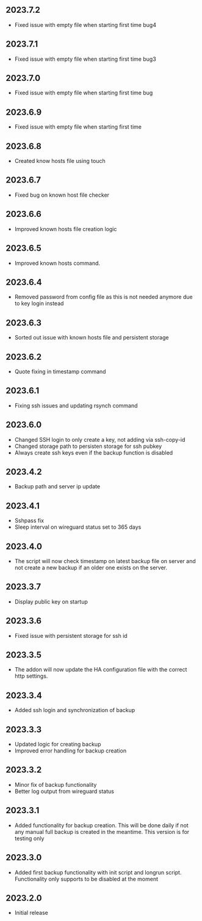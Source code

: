 ## 2023.7.2
- Fixed issue with empty file when starting first time bug4

## 2023.7.1
- Fixed issue with empty file when starting first time bug3

## 2023.7.0
- Fixed issue with empty file when starting first time bug

## 2023.6.9
- Fixed issue with empty file when starting first time

## 2023.6.8

- Created know hosts file using touch
## 2023.6.7

- Fixed bug on known host file checker
## 2023.6.6

- Improved known hosts file creation logic
## 2023.6.5

- Improved known hosts command.
## 2023.6.4

- Removed password from config file as this is not needed anymore due to key login instead
## 2023.6.3

- Sorted out issue with known hosts file and persistent storage

## 2023.6.2

- Quote fixing in timestamp command

## 2023.6.1

- Fixing ssh issues and updating rsynch command

## 2023.6.0

- Changed SSH login to only create a key, not adding via ssh-copy-id
- Changed storage path to persisten storage for ssh pubkey
- Always create ssh keys even if the backup function is disabled

## 2023.4.2

- Backup path and server ip update

## 2023.4.1

- Sshpass fix
- Sleep interval on wireguard status set to 365 days

## 2023.4.0

- The script will now check timestamp on latest backup file on server and not create a new backup if an older one exists on the server.

## 2023.3.7

- Display public key on startup

## 2023.3.6

- Fixed issue with persistent storage for ssh id

## 2023.3.5

- The addon will now update the HA configuration file with the correct http settings.

## 2023.3.4

- Added ssh login and synchronization of backup

## 2023.3.3

- Updated logic for creating backup
- Improved error handling for backup creation

## 2023.3.2

- Minor fix of backup functionality
- Better log output from wireguard status

## 2023.3.1

- Added functionality for backup creation. This will be done daily if not any manual full backup is created in the meantime. This version is for testing only

## 2023.3.0

- Added first backup functionality with init script and longrun script. Functionality only supports to be disabled at the moment

## 2023.2.0

- Initial release

